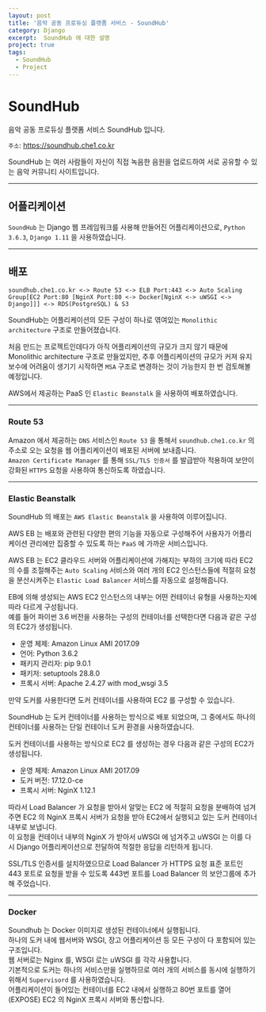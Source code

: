 ```yaml
---
layout: post
title: '음악 공동 프로듀싱 플랫폼 서비스 - SoundHub'
category: Django
excerpt:  SoundHub 에 대한 설명
project: true
tags:
  - SoundHub
  - Project
---
```


# SoundHub

음악 공동 프로듀싱 플랫폼 서비스 SoundHub 입니다.

`주소`: https://soundhub.che1.co.kr

SoundHub 는 여러 사람들이 자신이 직접 녹음한 음원을 업로드하여 서로 공유할 수 있는 음악 커뮤니티 사이트입니다.

- - -

## 어플리케이션

`SoundHub` 는 Django 웹 프레임워크를 사용해 만들어진 어플리케이션으로, `Python 3.6.3`, `Django 1.11` 을 사용하였습니다.

- - -

## 배포

```
soundhub.che1.co.kr <-> Route 53 <-> ELB Port:443 <-> Auto Scaling Group[EC2 Port:80 [NginX Port:80 <-> Docker[NginX <-> uWSGI <-> Django]]] <-> RDS(PostgreSQL) & S3
```

SoundHub는 어플리케이션의 모든 구성이 하나로 엮여있는 `Monolithic architecture` 구조로 만들어졌습니다.   

처음 만드는 프로젝트인데다가 아직 어플리케이션의 규모가 크지 않기 때문에 Monolithic architecture 구조로 만들었지만, 추후 어플리케이션의 규모가 커져 유지 보수에 어려움이 생기기 시작하면 `MSA` 구조로 변경하는 것이 가능한지 한 번 검토해볼 예정입니다.  

AWS에서 제공하는 PaaS 인 `Elastic Beanstalk` 을 사용하여 배포하였습니다.

- - -

### Route 53

Amazon 에서 제공하는 `DNS` 서비스인 `Route 53` 을 통해서 `soundhub.che1.co.kr` 의 주소로 오는 요청을 웹 어플리케이션이 배포된 서버에 보내줍니다.  
`Amazon Certificate Manager` 를 통해 `SSL/TLS 인증서` 를 발급받아 적용하여 보안이 강화된 `HTTPS` 요청을 사용하여 통신하도록 하였습니다.

- - -

### Elastic Beanstalk

SoundHub 의 배포는 `AWS Elastic Beanstalk` 을 사용하여 이루어집니다.  

AWS EB 는 배포와 관련된 다양한 편의 기능을 자동으로 구성해주어 사용자가 어플리케이션 관리에만 집중할 수 있도록 하는 `PaaS` 에 가까운 서비스입니다.  

AWS EB 는 EC2 클라우드 서버와 어플리케이션에 가해지는 부하의 크기에 따라 EC2의 수를 조절해주는 `Auto Scaling` 서비스와 여러 개의 EC2 인스턴스들에 적절히 요청을 분산시켜주는 `Elastic Load Balancer` 서비스를 자동으로 설정해줍니다.  

EB에 의해 생성되는 AWS EC2 인스턴스의 내부는 어떤 컨테이너 유형을 사용하는지에 따라 다르게 구성됩니다.  
예를 들어 파이썬 3.6 버전을 사용하는 구성의 컨테이너를 선택한다면 다음과 같은 구성의 EC2가 생성됩니다.  
- 운영 체제: Amazon Linux AMI 2017.09
- 언어: Python 3.6.2
- 패키지 관리자: pip 9.0.1
- 패키저: setuptools 28.8.0
- 프록시 서버: Apache 2.4.27 with mod_wsgi 3.5

만약 도커를 사용한다면 도커 컨테이너를 사용하여 EC2 를 구성할 수 있습니다.  

SoundHub 는 도커 컨테이너를 사용하는 방식으로 배포 되었으며, 그 중에서도 하나의 컨테이너를 사용하는 단일 컨테이너 도커 환경을 사용하였습니다.  

도커 컨테이너를 사용하는 방식으로 EC2 를 생성하는 경우 다음과 같은 구성의 EC2가 생성됩니다.  
- 운영 체제: Amazon Linux AMI 2017.09
- 도커 버전: 17.12.0-ce
- 프록시 서버: NginX 1.12.1

따라서 Load Balancer 가 요청을 받아서 알맞는 EC2 에 적절히 요청을 분배하여 넘겨주면 EC2 의 NginX 프록시 서버가 요청을 받아 EC2에서 실행되고 있는 도커 컨테이너 내부로 보냅니다.  
이 요청을 컨테이너 내부의 NginX 가 받아서 uWSGI 에 넘겨주고 uWSGI 는 이를 다시 Django 어플리케이션으로 전달하여 적절한 응답을 리턴하게 됩니다.  

SSL/TLS 인증서를 설치하였으므로 Load Balancer 가 HTTPS 요청 표준 포트인 443 포트로 요청을 받을 수 있도록 443번 포트를 Load Balancer 의 보안그룹에 추가해 주었습니다.
- - -

### Docker

Soundhub 는 Docker 이미지로 생성된 컨테이너에서 실행됩니다.  
하나의 도커 내에 웹서버와 WSGI, 장고 어플리케이션 등 모든 구성이 다 포함되어 있는 구조입니다.  
웹 서버로는 Nginx 를, WSGI 로는 uWSGI 를 각각 사용합니다.  
기본적으로 도커는 하나의 서비스만을 실행하므로 여러 개의 서비스를 동시에 실행하기 위해서 `Supervisord` 를 사용하였습니다.  
어플리케이션이 들어있는 컨테이너를 EC2 내에서 실행하고 80번 포트를 열어(EXPOSE) EC2 의 NginX 프록시 서버와 통신합니다.  


